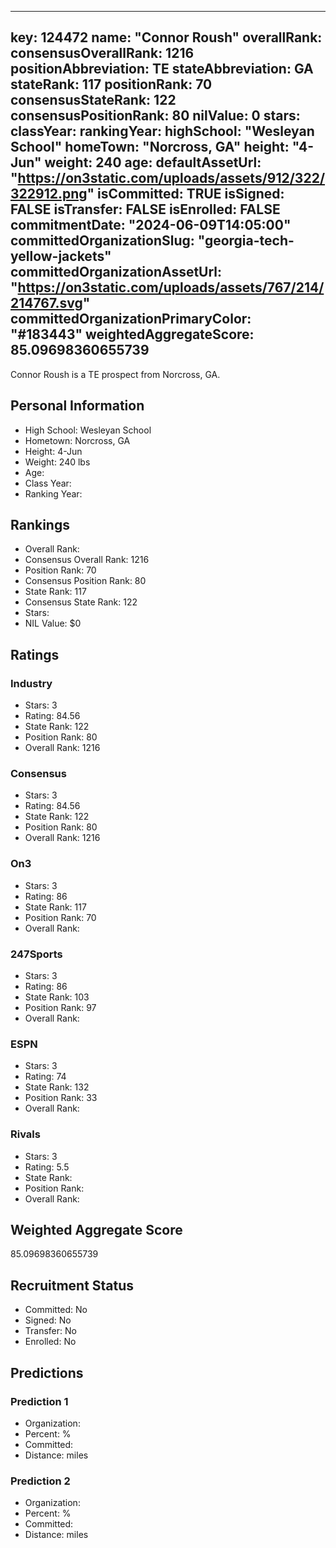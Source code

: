 ---
  key: 124472
  name: "Connor Roush"
  overallRank: 
  consensusOverallRank: 1216
  positionAbbreviation: TE
  stateAbbreviation: GA
  stateRank: 117
  positionRank: 70
  consensusStateRank: 122
  consensusPositionRank: 80
  nilValue: 0
  stars: 
  classYear: 
  rankingYear: 
  highSchool: "Wesleyan School"
  homeTown: "Norcross, GA"
  height: "4-Jun"
  weight: 240
  age: 
  defaultAssetUrl: "https://on3static.com/uploads/assets/912/322/322912.png"
  isCommitted: TRUE
  isSigned: FALSE
  isTransfer: FALSE
  isEnrolled: FALSE
  commitmentDate: "2024-06-09T14:05:00"
  committedOrganizationSlug: "georgia-tech-yellow-jackets"
  committedOrganizationAssetUrl: "https://on3static.com/uploads/assets/767/214/214767.svg"
  committedOrganizationPrimaryColor: "#183443"
  weightedAggregateScore: 85.09698360655739
  ---
  
  Connor Roush is a TE prospect from Norcross, GA.
  
  ## Personal Information
  - High School: Wesleyan School
  - Hometown: Norcross, GA
  - Height: 4-Jun
  - Weight: 240 lbs
  - Age: 
  - Class Year: 
  - Ranking Year: 
  
  ## Rankings
  - Overall Rank: 
  - Consensus Overall Rank: 1216
  - Position Rank: 70
  - Consensus Position Rank: 80
  - State Rank: 117
  - Consensus State Rank: 122
  - Stars: 
  - NIL Value: $0
  
  ## Ratings
  
  ### Industry
  - Stars: 3
  - Rating: 84.56
  - State Rank: 122
  - Position Rank: 80
  - Overall Rank: 1216
  
  ### Consensus
  - Stars: 3
  - Rating: 84.56
  - State Rank: 122
  - Position Rank: 80
  - Overall Rank: 1216
  
  ### On3
  - Stars: 3
  - Rating: 86
  - State Rank: 117
  - Position Rank: 70
  - Overall Rank: 
  
  ### 247Sports
  - Stars: 3
  - Rating: 86
  - State Rank: 103
  - Position Rank: 97
  - Overall Rank: 
  
  ### ESPN
  - Stars: 3
  - Rating: 74
  - State Rank: 132
  - Position Rank: 33
  - Overall Rank: 
  
  ### Rivals
  - Stars: 3
  - Rating: 5.5
  - State Rank: 
  - Position Rank: 
  - Overall Rank: 
  
  ## Weighted Aggregate Score
  85.09698360655739
  
  ## Recruitment Status
  - Committed: No
  - Signed: No
  - Transfer: No
  - Enrolled: No
  
  
  
  ## Predictions
  
  ### Prediction 1
  - Organization: 
  - Percent: %
  - Committed: 
  - Distance:  miles
  
  ### Prediction 2
  - Organization: 
  - Percent: %
  - Committed: 
  - Distance:  miles
  